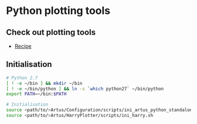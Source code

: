# Python plotting tools

## Check out plotting tools
- [Recipe](https://github.com/artus-analysis/Artus/wiki/Standalone-Version-of-HarryPlotter#sparse-checkout)

## Initialisation

```bash
# Python 2.7
[ ! -e ~/bin ] && mkdir ~/bin
[ ! -e ~/bin/python ] && ln -s `which python27` ~/bin/python
export PATH=~/bin:$PATH

# Initialisation
source <path/to/>Artus/Configuration/scripts/ini_artus_python_standalone.sh
source <path/to/>Artus/HarryPlotter/scripts/ini_harry.sh
```
